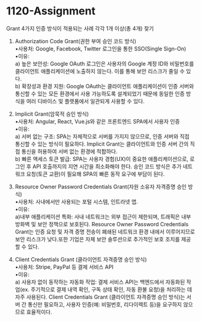 # 1120-Assignment
Grant 4가지 인증 방식이 적용되는 사례 각각 1개 이상(총 4개) 찾기

1. Authorization Code Grant(권한 부여 승인 코드 방식)<br/>
   •사용처: Google, Facebook, Twitter 로그인을 통한 SSO(Single Sign-On)<br/>
   •이유:<br/>
   a) 높은 보안성: Google OAuth 로그인은 사용자의 Google 계정 ID와 비밀번호를 클라이언트 애플리케이션에 노출하지 않는다. 이를 통해 보안 리스크가 줄일 수 있다.<br/>
   b) 확장성과 환경 지원: Google OAuth는 클라이언트 애플리케이션이 인증 서버와 통신할 수 있는 모든 환경에서 사용 가능하도록 설계되었기 때문에 동일한 인증 방식을 여러 디바이스 및 플랫폼에서 일관되게 사용할 수 있다.<br/>
   
2. Implicit Grant(암묵적 승인 방식)<br/>
   •사용처:  Angular, React, Vue.js와 같은 프론트엔드 SPA에서 사용자 인증<br/>
   •이유:<br/>
   a) 서버 없는 구조: SPA는 자체적으로 서버를 가지지 않으므로, 인증 서버와 직접 통신할 수 있는 방식이 필요하다. Implicit Grant는 클라이언트와 인증 서버 간의 직접 통신을 허용하여 서버 없는 환경에 적합하다.<br/>
   b) 빠른 액세스 토큰 발급: SPA는 사용자 경험(UX)이 중요한 애플리케이션으로, 로그인 후 API 호출까지의 지연 시간을 최소화해야 한다. 승인 코드 방식은 추가 네트워크 요청(토큰 교환)이 필요해 SPA의 빠른 동작 요구에 부담이 된다.<br/>

3. Resource Owner Password Credentials Grant(자원 소유자 자격증명 승인 방식)<br/>
   •사용처: 사내에서만 사용되는 포털 시스템, 인트라넷 앱.<br/>
   •이유:<br/>
   a)내부 애플리케이션 특화: 사내 네트워크는 외부 접근이 제한되며, 트래픽은 내부 방화벽 및 보안 정책으로 보호된다. Resource Owner Password Credentials Grant는 인증 요청 및 자격 증명 전송이 폐쇄된 네트워크 환경 내에서 이루어지므로 보안 리스크가 낮다.또한 기업은 자체 보안 솔루션으로 추가적인 보호 조치를 제공할 수 있다.<br/>
4. Client Credentials Grant (클라이언트 자격증명 승인 방식)<br/>
   •사용처: Stripe, PayPal 등 결제 서비스 API<br/>
   •이유:<br/>
   a) 사용자 없이 동작하는 자동화 작업: 결제 서비스 API는 백엔드에서 자동화된 작업(ex. 주기적으로 결제 내역 확인, 구독 상태 확인, 자동 환불 요청)을 처리하는 데 자주 사용된다. Client Credentials Grant (클라이언트 자격증명 승인 방식)는 서버 간 통신만 필요하고, 사용자 인증(예: 비밀번호, 리다이렉트 등)을 요구하지 않으므로 효율적이다.
